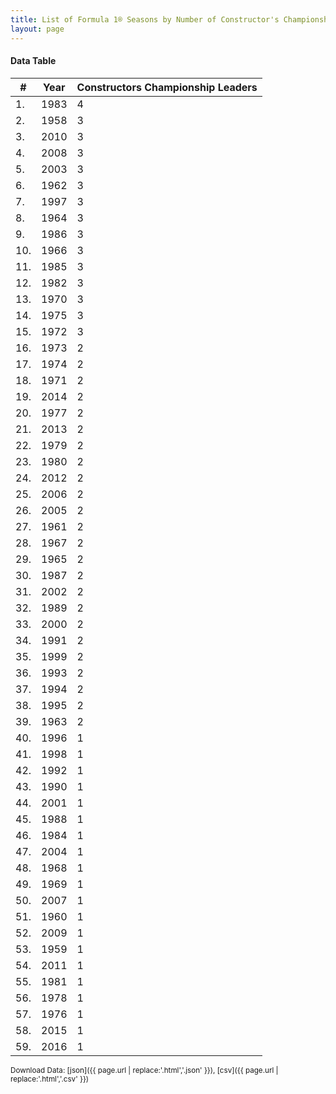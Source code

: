 ```yaml
---
title: List of Formula 1® Seasons by Number of Constructor's Championship Leaders
layout: page
---
```


<canvas id="chart" width="400" height="180"></canvas>
<script>
var data = {
    "datasets": [
        {
            "backgroundColor": "#f3a935",
            "borderColor": "#f68639",
            "borderWidth": 1,
            "data": [
                4.0,
                3.0,
                3.0,
                3.0,
                3.0,
                3.0,
                3.0,
                3.0,
                3.0,
                3.0,
                3.0,
                3.0,
                3.0,
                3.0,
                3.0,
                2.0,
                2.0,
                2.0,
                2.0,
                2.0,
                2.0,
                2.0,
                2.0,
                2.0,
                2.0,
                2.0,
                2.0,
                2.0,
                2.0,
                2.0,
                2.0,
                2.0,
                2.0,
                2.0,
                2.0,
                2.0,
                2.0,
                2.0,
                2.0,
                1.0,
                1.0,
                1.0,
                1.0,
                1.0,
                1.0,
                1.0,
                1.0,
                1.0,
                1.0,
                1.0,
                1.0,
                1.0,
                1.0,
                1.0,
                1.0,
                1.0,
                1.0,
                1.0,
                1.0
            ],
            "label": "Constructors Championship Leaders"
        }
    ],
    "labels": [
        "1983",
        "1958",
        "2010",
        "2008",
        "2003",
        "1962",
        "1997",
        "1964",
        "1986",
        "1966",
        "1985",
        "1982",
        "1970",
        "1975",
        "1972",
        "1973",
        "1974",
        "1971",
        "2014",
        "1977",
        "2013",
        "1979",
        "1980",
        "2012",
        "2006",
        "2005",
        "1961",
        "1967",
        "1965",
        "1987",
        "2002",
        "1989",
        "2000",
        "1991",
        "1999",
        "1993",
        "1994",
        "1995",
        "1963",
        "1996",
        "1998",
        "1992",
        "1990",
        "2001",
        "1988",
        "1984",
        "2004",
        "1968",
        "1969",
        "2007",
        "1960",
        "2009",
        "1959",
        "2011",
        "1981",
        "1978",
        "1976",
        "2015",
        "2016"
    ]
};
var options = {
  legend: {
    display: false
  },
  scales: {
    xAxes: [{
      ticks: {
        beginAtZero: true,
        maxRotation: 180,
        display: window.innerWidth > 800
      }
    }],
    yAxes: [{
      ticks: {
        beginAtZero: true
      }
    }]
  },
  onResize: function(chart, size) {
    chart.options.scales.xAxes[0].ticks.display = size.width > 800;
  }
};
new Chart("chart", {
    data: data,
    type: 'bar',
    options: options
});
</script>



#### Data Table

| # | Year | Constructors Championship Leaders |
|--|--|--|
| 1. | 1983 | 4 |
| 2. | 1958 | 3 |
| 3. | 2010 | 3 |
| 4. | 2008 | 3 |
| 5. | 2003 | 3 |
| 6. | 1962 | 3 |
| 7. | 1997 | 3 |
| 8. | 1964 | 3 |
| 9. | 1986 | 3 |
| 10. | 1966 | 3 |
| 11. | 1985 | 3 |
| 12. | 1982 | 3 |
| 13. | 1970 | 3 |
| 14. | 1975 | 3 |
| 15. | 1972 | 3 |
| 16. | 1973 | 2 |
| 17. | 1974 | 2 |
| 18. | 1971 | 2 |
| 19. | 2014 | 2 |
| 20. | 1977 | 2 |
| 21. | 2013 | 2 |
| 22. | 1979 | 2 |
| 23. | 1980 | 2 |
| 24. | 2012 | 2 |
| 25. | 2006 | 2 |
| 26. | 2005 | 2 |
| 27. | 1961 | 2 |
| 28. | 1967 | 2 |
| 29. | 1965 | 2 |
| 30. | 1987 | 2 |
| 31. | 2002 | 2 |
| 32. | 1989 | 2 |
| 33. | 2000 | 2 |
| 34. | 1991 | 2 |
| 35. | 1999 | 2 |
| 36. | 1993 | 2 |
| 37. | 1994 | 2 |
| 38. | 1995 | 2 |
| 39. | 1963 | 2 |
| 40. | 1996 | 1 |
| 41. | 1998 | 1 |
| 42. | 1992 | 1 |
| 43. | 1990 | 1 |
| 44. | 2001 | 1 |
| 45. | 1988 | 1 |
| 46. | 1984 | 1 |
| 47. | 2004 | 1 |
| 48. | 1968 | 1 |
| 49. | 1969 | 1 |
| 50. | 2007 | 1 |
| 51. | 1960 | 1 |
| 52. | 2009 | 1 |
| 53. | 1959 | 1 |
| 54. | 2011 | 1 |
| 55. | 1981 | 1 |
| 56. | 1978 | 1 |
| 57. | 1976 | 1 |
| 58. | 2015 | 1 |
| 59. | 2016 | 1 |

<small>Download Data: [json]({{ page.url | replace:'.html','.json' }}), [csv]({{ page.url | replace:'.html','.csv' }})</small>
